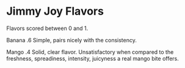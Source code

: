 # Jimmy Joy Flavors
Flavors scored between 0 and 1.

Banana .6
Simple, pairs nicely with the consistency.

Mango .4
Solid, clear flavor. Unsatisfactory when compared to the freshness, spreadiness, intensity, juicyness a real mango bite offers.
